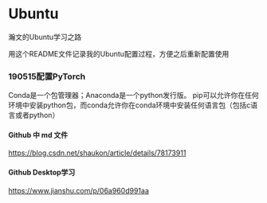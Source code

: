# Ubuntu
瀚文的Ubuntu学习之路

用这个README文件记录我的Ubuntu配置过程，方便之后重新配置使用





### 190515配置PyTorch

Conda是一个包管理器；Anaconda是一个python发行版。
pip可以允许你在任何环境中安装python包，而conda允许你在conda环境中安装任何语言包（包括c语言或者python）

#### Github 中 md 文件
https://blog.csdn.net/shaukon/article/details/78173911
#### Github Desktop学习
https://www.jianshu.com/p/06a960d991aa
